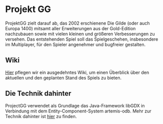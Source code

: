 # Projekt GG
ProjektGG zielt darauf ab, das 2002 erschienene Die Gilde (oder auch Europa 1400) mitsamt aller Erweiterungen aus der Gold-Edition nachzubauen sowie mit vielen kleinen und größeren Verbesserungen zu versehen. Das entstehenden Spiel soll das Spielgeschehen, insbesondere im Multiplayer, für den Spieler angenehmer und bugfreier gestalten.

## Wiki
[Hier](https://github.com/Meidimax99/ProjektGG/wiki) pflegen wir ein ausgedehntes Wiki, um einen Überblick über den aktuellen und den geplanten Stand des Spiels zu bieten.

## Die Technik dahinter
ProjectGG verwendet als Grundlage das Java-Framework libGDX in Verbindung mit dem Entity-Component-System artemis-odb. Mehr zur Technik dahinter ist [hier](https://github.com/Meidimax99/ProjektGG/wiki/Technik-dahinter) zu finden.
